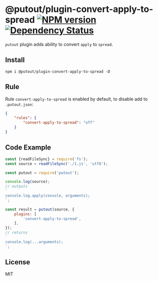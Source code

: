 # @putout/plugin-convert-apply-to-spread [![NPM version][NPMIMGURL]][NPMURL] [![Dependency Status][DependencyStatusIMGURL]][DependencyStatusURL]

[NPMIMGURL]: https://img.shields.io/npm/v/@putout/plugin-convert-apply-to-spread.svg?style=flat&longCache=true
[NPMURL]: https://npmjs.org/package/@putout/plugin-convert-apply-to-spread "npm"
[DependencyStatusURL]: https://david-dm.org/coderaiser/putout?path=packages/plugin-convert-apply-to-spread
[DependencyStatusIMGURL]: https://david-dm.org/coderaiser/putout.svg?path=packages/plugin-convert-apply-to-spread

`putout` plugin adds ability to convert `apply` to `spread`.

## Install

```
npm i @putout/plugin-convert-apply-to-spread -D
```

## Rule

Rule `convert-apply-to-spread` is enabled by default, to disable add to `.putout.json`:

```json
{
    "rules": {
        "convert-apply-to-spread": "off"
    }
}
```

## Code Example

```js
const {readFileSync} = require('fs');
const source = readFileSync('./1.js', 'utf8');

const putout = require('putout');

console.log(source);
// outputs
`
console.log.apply(console, arguments);
`;

const result = putout(source, {
    plugins: [
        'convert-apply-to-spread',
    ],
});
// returns
`
console.log(...arguments);
`;
```

## License

MIT
